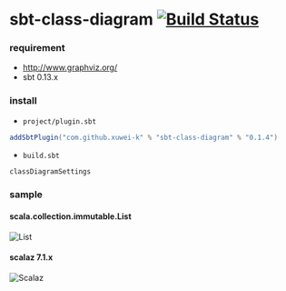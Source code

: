 # sbt-class-diagram [![Build Status](https://secure.travis-ci.org/xuwei-k/sbt-class-diagram.png?branch=master)](http://travis-ci.org/xuwei-k/sbt-class-diagram)

### requirement

- <http://www.graphviz.org/>
- sbt 0.13.x

### install

- `project/plugin.sbt`

```scala
addSbtPlugin("com.github.xuwei-k" % "sbt-class-diagram" % "0.1.4")
```


- `build.sbt`

```scala
classDiagramSettings
```

### sample

#### scala.collection.immutable.List

![List](https://raw.githubusercontent.com/xuwei-k/sbt-class-diagram/master/sample/list.png)


#### scalaz 7.1.x

![Scalaz](https://raw.githubusercontent.com/xuwei-k/sbt-class-diagram/master/sample/scalaz.png)

